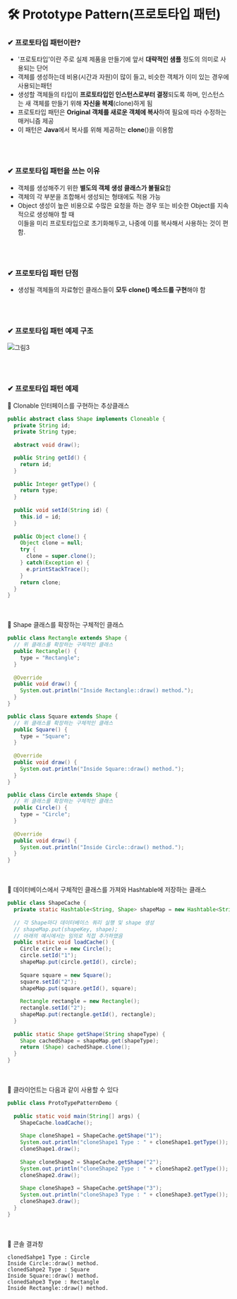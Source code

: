 # 🛠 Prototype Pattern(프로토타입 패턴)
### ✔ 프로토타입 패턴이란?
* '프로토타입'이란 주로 실제 제품을 만들기에 앞서 **대략적인 샘플** 정도의 의미로 사용되는 단어
* 객체를 생성하는데 비용(시간과 자원)이 많이 들고, 비슷한 객체가 이미 있는 경우에 사용되는패턴
* 생성할 객체들의 타입이 **프로토타입인 인스턴스로부터 결정**되도록 하며, 인스턴스는 새 객체를 만들기 위해 **자신을 복제**(clone)하게 됨
* 프로토타입 패턴은 **Original 객체를 새로운 객체에 복사**하여 필요에 따라 수정하는 매커니즘 제공
* 이 패턴은 **Java**에서 복사를 위해 제공하는 **clone**()을 이용함

<br/><br/>
### ✔ 프로토타입 패턴을 쓰는 이유
* 객체를 생성해주기 위한 **별도의 객체 생성 클래스가 불필요**함
* 객체의 각 부분을 조합해서 생성되는 형태에도 적용 가능
* Object 생성이 높은 비용으로 수많은 요청을 하는 경우 또는 비슷한 Object를 지속적으로 생성해야 할 때<br/>
이들을 미리 프로토타입으로 초기화해두고, 나중에 이를 복사해서 사용하는 것이 편함.


<br/><br/>
### ✔ 프로토타입 패턴 단점
* 생성될 객체들의 자료형인 클래스들이 **모두 clone() 메소드를 구현**해야 함

<br/><br/>
### ✔ 프로토타입 패턴 예제 구조
![그림3](https://user-images.githubusercontent.com/54934681/104094535-cc5b1e00-52d4-11eb-90d7-86511028b8dc.png)



<br/><br/>
### ✔ 프로토타입 패턴 예제
🔻 Clonable 인터페이스를 구현하는 추상클래스
```java
public abstract class Shape implements Cloneable {
  private String id;
  private String type;
  
  abstract void draw();

  public String getId() {
    return id;
  }
  
  public Integer getType() {
    return type;
  }
  
  public void setId(String id) {
    this.id = id;
  }
  
  public Object clone() {
    Object clone = null;
    try {
      clone = super.clone();
    } catch(Exception e) {
      e.printStackTrace();
    }
    return clone;
  }
}
```


<br/><br/>
🔻 Shape 클래스를 확장하는 구체적인 클래스
```java
public class Rectangle extends Shape {
  // 위 클래스를 확장하는 구체적인 클래스
  public Rectangle() {
    type = "Rectangle";
  }
  
  @Override
  public void draw() {
    System.out.println("Inside Rectangle::draw() method.");
  }
}
```

```java
public class Square extends Shape {
  // 위 클래스를 확장하는 구체적인 클래스
  public Square() {
    type = "Square";
  }
  
  @Override
  public void draw() {
    System.out.println("Inside Square::draw() method.");
  }
}
```

```java
public class Circle extends Shape {
  // 위 클래스를 확장하는 구체적인 클래스
  public Circle() {
    type = "Circle";
  }
  
  @Override
  public void draw() {
    System.out.println("Inside Circle::draw() method.");
  }
}
```

<br/><br/>
🔻 데이터베이스에서 구체적인 클래스를 가져와 Hashtable에 저장하는 클래스<br>

```java
public class ShapeCache {
  private static Hashtable<String, Shape> shapeMap = new Hashtable<String, Shape>();
  
  // 각 Shape마다 데이터베이스 쿼리 실행 및 shape 생성
  // shapeMap.put(shapeKey, shape);
  // 아래의 예시에서는 임의로 직접 추가하였음
  public static void loadCache() {
    Circle circle = new Circle();
    circle.setId("1");
    shapeMap.put(circle.getId(), circle);
    
    Square square = new Square();
    square.setId("2");
    shapeMap.put(square.getId(), square);
    
    Rectangle rectangle = new Rectangle();
    rectangle.setId("2");
    shapeMap.put(rectangle.getId(), rectangle);
  }
  
  public static Shape getShape(String shapeType) {
    Shape cachedShape = shapeMap.get(shapeType);
    return (Shape) cachedShape.clone();
  }
}
```

<br/><br/>
🔻 클라이언트는 다음과 같이 사용할 수 있다
```java
public class ProtoTypePatternDemo {
  
  public static void main(String[] args) {
    ShapeCache.loadCache();
    
    Shape cloneShape1 = ShapeCache.getShape("1");
    System.out.println("cloneShape1 Type : " + cloneShape1.getType());
    cloneShape1.draw();
    
    Shape cloneShape2 = ShapeCache.getShape("2");
    System.out.println("cloneShape2 Type : " + cloneShape2.getType());
    cloneShape2.draw();
    
    Shape cloneShape3 = ShapeCache.getShape("3");
    System.out.println("cloneShape3 Type : " + cloneShape3.getType());
    cloneShape3.draw();
  }
}
```


<br/><br/>
🔻 콘솔 결과창
```console
clonedSahpe1 Type : Circle
Inside Circle::draw() method.
clonedSahpe2 Type : Square
Inside Square::draw() method.
clonedSahpe3 Type : Rectangle
Inside Rectangle::draw() method.
```


